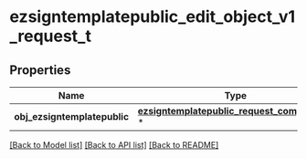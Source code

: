 # ezsigntemplatepublic_edit_object_v1_request_t

## Properties
Name | Type | Description | Notes
------------ | ------------- | ------------- | -------------
**obj_ezsigntemplatepublic** | [**ezsigntemplatepublic_request_compound_t**](ezsigntemplatepublic_request_compound.md) \* |  | 

[[Back to Model list]](../README.md#documentation-for-models) [[Back to API list]](../README.md#documentation-for-api-endpoints) [[Back to README]](../README.md)


